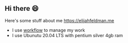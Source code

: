 ## Hi there 😄
Here's some stuff about me https://elijahfeldman.me <br />
- I use [workflow](https://elijahfeldman7.github.io/workflow/) to manage my work
- I use Ubunutu 20.04 LTS with pentium silver 4gb ram


<!--
**ElijahFeldman7/ElijahFeldman7** is a ✨ _special_ ✨ repository because its `README.md` (this file) appears on your GitHub profile.

Here are some ideas to get you started:

- 🔭 I’m currently working on ...
- 🌱 I’m currently learning ...
- 👯 I’m looking to collaborate on ...
- 🤔 I’m looking for help with ...
- 💬 Ask me about ...
- 📫 How to reach me: ...
- 😄 Pronouns: ...
- ⚡ Fun fact: ...
-->
